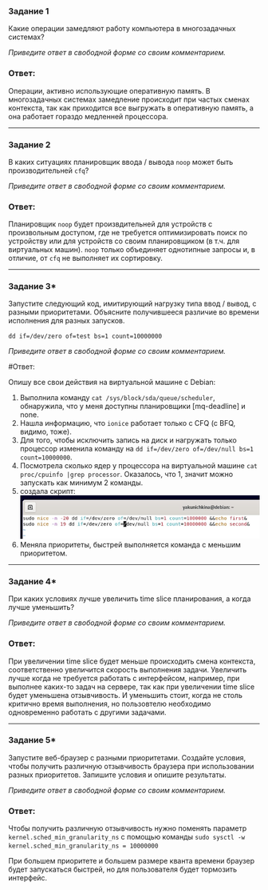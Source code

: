 ### Задание 1

Какие операции замедляют работу компьютера в многозадачных системах?

*Приведите ответ в свободной форме со своим комментарием.*

### Ответ:

Операции, активно использующие оперативную память. В многозадачных системах замедление происходит при частых сменах контекста, так как приходится все выгружать в оперативную память, а она работает гораздо медленней процессора.

---

### Задание 2

В каких ситуациях планировщик ввода / вывода `noop` может быть производительней `cfq`?

*Приведите ответ в свободной форме со своим комментарием.*

### Ответ:

Планировщик `noop` будет произвдительней для устройств с произвольным доступом, где не требуется оптимизировать поиск по устройству или для устройств со своим планировщиком (в т.ч. для виртуальных машин). `noop` только объединяет однотипные запросы и, в отличие, от `cfq` не выполняет их сортировку.

---

### Задание 3*

Запустите следующий код, имитирующий нагрузку типа ввод / вывод, с разными приоритетами. Объясните получившееся различие во времени исполнения для разных запусков.

    dd if=/dev/zero of=test bs=1 count=10000000

*Приведите ответ в свободной форме со своим комментарием.*

#Ответ:

Опишу все свои действия на виртуальной машине с Debian:

1) Выполнила команду `cat /sys/block/sda/queue/scheduler`, обнаружила, что у меня доступны планировщики [mq-deadline] и none.
2) Нашла информацию, что `ionice` работает только с CFQ (с BFQ, видимо, тоже).
3) Для того, чтобы исключить запись на диск и нагружать только процессор изменила команду на `dd if=/dev/zero of=/dev/null bs=1 count=10000000`.
4) Посмотрела сколько ядер у процессора на виртуальной машине `cat proc/cpuinfo |grep processor`. Оказалось, что 1, значит можно запускать как минимум 2 команды.
5) создала скрипт:
![Task3](/lesson7/task3.jpg "Задание 3")
6) Меняла приоритеты, быстрей выполняется команда с меньшим приоритетом.

---

### Задание 4*

При каких условиях лучше увеличить time slice планирования, а когда лучше уменьшить?

*Приведите ответ в свободной форме со своим комментарием.*

### Ответ:

При увеличении time slice будет меньше происходить смена контекста, соответственно увеличится скорость выполнения задачи. 
Увеличить лучше когда не требуется работать с интерфейсом, например, при выполнее каких-то задач на сервере, так как при увеличении time slice будет уменьшена отзывчивость.
И уменьшить стоит, когда не столь критично время выполнения, но пользовтелю необходимо одновременно работать с другими задачами.


------

### Задание 5*

Запустите веб-браузер с разными приоритетами. Создайте условия, чтобы получить различную отзывчивость браузера при использовании разных приоритетов. Запишите условия и опишите результаты.

*Приведите ответ в свободной форме со своим комментарием.*

### Ответ:

Чтобы получить различную отзывчивость нужно поменять параметр `kernel.sched_min_granularity_ns` с помощью команды `sudo sysctl -w kernel.sched_min_granularity_ns = 10000000`

При большем приоритете и большем размере кванта времени браузер будет запускаться быстрей, но для пользователя будет тормозить интерфейс.
